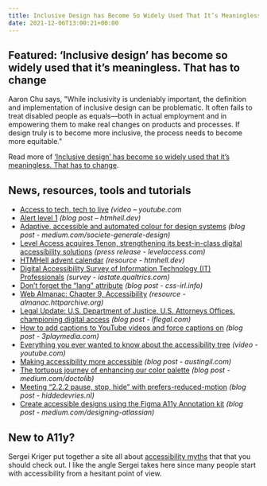 ```yaml
---
title: Inclusive Design has Become So Widely Used That It’s Meaningless
date: 2021-12-06T13:00:21+00:00
---
```


## Featured: ‘Inclusive design’ has become so widely used that it’s meaningless. That has to change

Aaron Chu says, "While inclusivity is undeniably important, the definition and implementation of inclusive design can be problematic. It often fails to treat disabled people as equals—both in actual employment and in empowering them to make real changes on products and processes. If design truly is to become more inclusive, the process needs to become more equitable."

Read more of [‘Inclusive design’ has become so widely used that it’s meaningless. That has to change](https://www.fastcompany.com/90697288/inclusive-design-has-become-so-widely-used-that-its-meaningless-that-has-to-change).

## News, resources, tools and tutorials

- [Access to tech, tech to live](https://www.youtube.com/watch?v=o1sDnFZkfQA) *(video – youtube.com*
- [Alert level 1](https://www.htmhell.dev/28-alert-level-1/) *(blog post – htmhell.dev)*
- [Adaptive, accessible and automated colour for design systems](https://medium.com/societe-generale-design/adaptive-accessible-and-automated-colour-for-design-systems-6b4b9e2942e8) *(blog post - medium.com/societe-generale-design)*
- [Level Access acquires Tenon, strengthening its best-in-class digital accessibility solutions](https://www.levelaccess.com/level-access-news/level-access-acquires-tenon/) *(press release - levelaccess.com)*
- [HTMHell advent calendar](https://www.htmhell.dev/adventcalendar/) *(resource - htmhell.dev)*
- [Digital Accessibility Survey of Information Technology (IT) Professionals](https://iastate.qualtrics.com/jfe/form/SV_0iZFRMKHJ2Smn2e) *(survey - iastate.qualtrics.com)*
- [Don’t forget the “lang” attribute](https://css-irl.info/dont-forget-the-lang-attribute/) *(blog post - css-irl.info)*
- [Web Almanac: Chapter 9, Accessibility](https://almanac.httparchive.org/en/2021/accessibility) *(resource - almanac.httparchive.org)*
- [Legal Update: U.S. Department of Justice, U.S. Attorneys Offices, championing digital access](https://www.lflegal.com/2021/10/doj-digital/) *(blog post - lflegal.com)*
- [How to add captions to YouTube videos and force captions on](https://www.3playmedia.com/blog/force-closed-captions-appear-youtube-videos/) *(blog post - 3playmedia.com)*
- [Everything you ever wanted to know about the accessibility tree](https://www.youtube.com/watch?v=Kv2l_u4NDB8) *(video - youtube.com)*
- [Making accessibility more accessible](https://austingil.com/making-accessibility-more-accessible/) *(blog post - austingil.com)*
- [The tortuous journey of enhancing our color palette](https://medium.com/doctolib/the-tortuous-journey-of-enhancing-our-color-palette-4616b5b9c43e) *(blog post - medium.com/doctolib)*
- [Meeting “2.2.2 pause, stop, hide” with prefers-reduced-motion](https://hiddedevries.nl/en/blog/2021-12-03-meeting-2-22-pause-stop-hide-with-prefers-reduced-motion) *(blog post - hiddedevries.nl)*
- [Create accessible designs using the Figma A11y Annotation kit](https://medium.com/designing-atlassian/create-accessible-designs-using-the-figma-a11y-annotation-kit-35371f00dac5) *(blog post - medium.com/designing-atlassian)*

## New to A11y?

Sergei Kriger put together a site all about [accessibility myths](https://a11ymyths.com) that that you should check out. I like the angle Sergei takes here since many people start with accessibility from a hesitant point of view.
